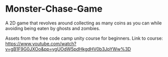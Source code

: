 # Monster-Chase-Game
A 2D game that revolves around collecting as many coins as you can while avoiding being eaten by ghosts and zombies.

Assets from the free code camp unity course for beginners.
Link to course: https://www.youtube.com/watch?v=gB1F9G0JXOo&pp=ygUOdW5pdHkgdHV0b3JpYWw%3D
